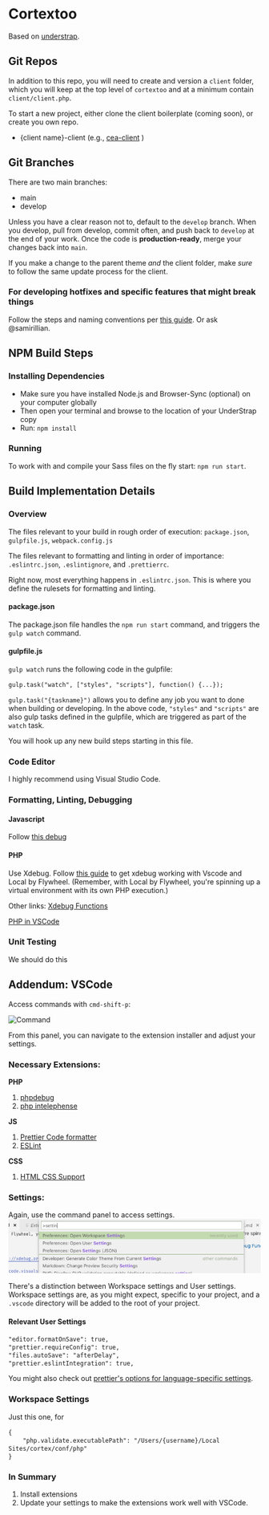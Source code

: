 # Cortextoo

Based on [understrap](https://understrap.com).

## Git Repos

In addition to this repo, you will need to create and version a `client` folder, which you will keep at the top level of `cortextoo` and at a minimum contain `client/client.php`.

To start a new project, either clone the client boilerplate (coming soon), or create you own repo.

- {client name}-client (e.g., [cea-client](https://github.com/covertnine/cea-client) )

## Git Branches

There are two main branches:

- main
- develop

Unless you have a clear reason not to, default to the `develop` branch. When you develop, pull from develop, commit often, and push back to `develop` at the end of your work. Once the code is **production-ready**, merge your changes back into `main`.

If you make a change to the parent theme _and_ the client folder, make _sure_ to follow the same update process for the client.

### For developing hotfixes and specific features that might break things

Follow the steps and naming conventions per [this guide](https://nvie.com/posts/a-successful-git-branching-model/). Or ask @samirillian.

## NPM Build Steps

### Installing Dependencies

- Make sure you have installed Node.js and Browser-Sync (optional) on your computer globally
- Then open your terminal and browse to the location of your UnderStrap copy
- Run: `npm install`

### Running

To work with and compile your Sass files on the fly start: `npm run start`.

## Build Implementation Details

### Overview

The files relevant to your build in rough order of execution:
`package.json`, `gulpfile.js`, `webpack.config.js`

The files relevant to formatting and linting in order of importance:
`.eslintrc.json`, `.eslintignore`, and `.prettierrc`.

Right now, most everything happens in `.eslintrc.json`. This is where you define the rulesets for formatting and linting.

#### package.json

The package.json file handles the `npm run start` command, and triggers the `gulp watch` command.

#### gulpfile.js

`gulp watch` runs the following code in the gulpfile:

```
gulp.task("watch", ["styles", "scripts"], function() {...});
```

`gulp.task("{taskname}")` allows you to define any job you want to done when building or developing. In the above code, `"styles"` and `"scripts"` are also gulp tasks defined in the gulpfile, which are triggered as part of the `watch` task.

You will hook up any new build steps starting in this file.

### Code Editor

I highly recommend using Visual Studio Code.

### Formatting, Linting, Debugging

#### Javascript

Follow [this debug]()

#### PHP

Use Xdebug. Follow [this guide](https://gist.github.com/ahmadawais/d6e809d45b8103b2b3a79fa8845f9995) to get xdebug working with Vscode and Local by Flywheel. (Remember, with Local by Flywheel, you're spinning up a virtual environment with its own PHP execution.)

Other links:
[Xdebug Functions](https://xdebug.org/docs/all_functions)

[PHP in VSCode](https://code.visualstudio.com/docs/languages/php)

### Unit Testing

We should do this

## Addendum: VSCode

Access commands with `cmd-shift-p`:

![Command](./assets/images/vs-command.png)

From this panel, you can navigate to the extension installer and adjust your settings.

### Necessary Extensions:

**PHP**

1. [phpdebug](https://marketplace.visualstudio.com/items?itemName=felixfbecker.php-debug)
2. [php intelephense](https://marketplace.visualstudio.com/items?itemName=bmewburn.vscode-intelephense-client)

**JS**

1. [Prettier Code formatter](https://marketplace.visualstudio.com/items?itemName=esbenp.prettier-vscode)
2. [ESLint](https://github.com/microsoft/vscode-eslint)

**CSS**

1. [HTML CSS Support](https://marketplace.visualstudio.com/items?itemName=ecmel.vscode-html-css)

### Settings:

Again, use the command panel to access settings.
![Settings](./vscode-settings.png)

There's a distinction between Workspace settings and User settings. Workspace settings are, as you might expect, specific to your project, and a `.vscode` directory will be added to the root of your project.

#### Relevant User Settings

```
"editor.formatOnSave": true,
"prettier.requireConfig": true,
"files.autoSave": "afterDelay",
"prettier.eslintIntegration": true,
```

You might also check out [prettier's options for language-specific settings](https://github.com/prettier/prettier-vscode).

### Workspace Settings

Just this one, for

```
{
    "php.validate.executablePath": "/Users/{username}/Local Sites/cortex/conf/php"
}
```

### In Summary

1. Install extensions
2. Update your settings to make the extensions work well with VSCode.
